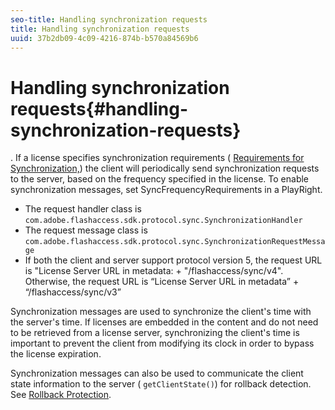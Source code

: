 ```yaml
---
seo-title: Handling synchronization requests
title: Handling synchronization requests
uuid: 37b2db09-4c09-4216-874b-b570a84569b6
---
```


# Handling synchronization requests{#handling-synchronization-requests}

. If a license specifies synchronization requirements ( [Requirements for Synchronization,](../../aaxs-protecting-content/content-introduction/content-usage-rules/requirements-for-synchronization.md)) the client will periodically send synchronization requests to the server, based on the frequency specified in the license. To enable synchronization messages, set SyncFrequencyRequirements in a PlayRight.

* The request handler class is `com.adobe.flashaccess.sdk.protocol.sync.SynchronizationHandler` 
* The request message class is `com.adobe.flashaccess.sdk.protocol.sync.SynchronizationRequestMessage` 
* If both the client and server support protocol version 5, the request URL is "License Server URL in metadata: + "/flashaccess/sync/v4". Otherwise, the request URL is “License Server URL in metadata” + “/flashaccess/sync/v3”

Synchronization messages are used to synchronize the client's time with the server's time. If licenses are embedded in the content and do not need to be retrieved from a license server, synchronizing the client's time is important to prevent the client from modifying its clock in order to bypass the license expiration.

Synchronization messages can also be used to communicate the client state information to the server ( `getClientState()`) for rollback detection. See [Rollback Protection](../../aaxs-protecting-content/content-implementing-the-license-server/content-processing-aaxs-requests/content-rollback-detection.md). 

